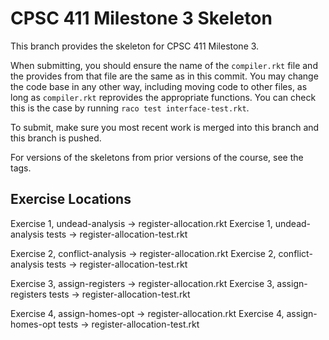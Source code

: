 # CPSC 411 Milestone 3 Skeleton
This branch provides the skeleton for CPSC 411 Milestone 3.

When submitting, you should ensure the name of the `compiler.rkt` file and the
provides from that file are the same as in this commit.
You may change the code base in any other way, including moving code to other
files, as long as `compiler.rkt` reprovides the appropriate functions.
You can check this is the case by running `raco test interface-test.rkt`.

To submit, make sure you most recent work is merged into this branch and this
branch is pushed.

For versions of the skeletons from prior versions of the course, see the tags.

## Exercise Locations
Exercise 1, undead-analysis -> register-allocation.rkt
Exercise 1, undead-analysis tests -> register-allocation-test.rkt

Exercise 2, conflict-analysis -> register-allocation.rkt
Exercise 2, conflict-analysis tests -> register-allocation-test.rkt

Exercise 3, assign-registers -> register-allocation.rkt
Exercise 3, assign-registers tests -> register-allocation-test.rkt

Exercise 4, assign-homes-opt -> register-allocation.rkt
Exercise 4, assign-homes-opt tests -> register-allocation-test.rkt